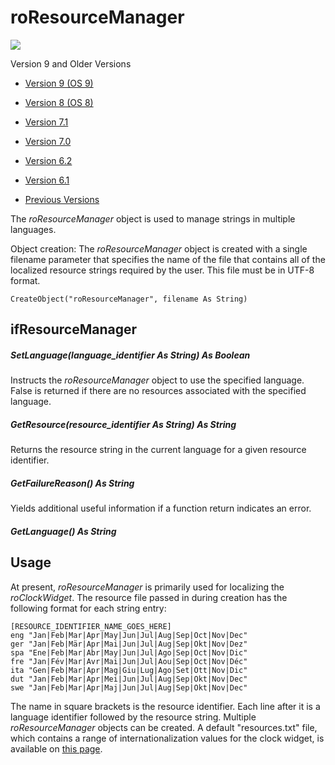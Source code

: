 # roResourceManager

![](https://brightsign.atlassian.net/wiki/images/icons/grey_arrow_down.png)

Version 9 and Older Versions

*   [Version 9 (OS 9)](https://brightsign.atlassian.net/wiki/download/attachments/370674351/BrightScriptReferenceManual_ver9.pdf?version=1&modificationDate=1681926520148&cacheVersion=1&api=v2)
    
*   [Version 8 (OS 8)](https://brightsign.atlassian.net/wiki/download/attachments/370674351/BrightScriptReferenceManual%20(ver%208).pdf?version=1&modificationDate=1681851693731&cacheVersion=1&api=v2)
    
*   [Version 7.1](https://brightsign.atlassian.net/wiki/download/attachments/370674351/BrightScript%20Reference%20Manual%20(ver%207.1).pdf?version=1&modificationDate=1681851450896&cacheVersion=1&api=v2)
    
*   [Version 7.0](https://brightsign.atlassian.net/wiki/download/attachments/370674351/BrightScript%20Reference%20Manual%20(ver%207.0).pdf?version=1&modificationDate=1681851517656&cacheVersion=1&api=v2)
    
*   [Version 6.2](https://brightsign.atlassian.net/wiki/download/attachments/370674351/BrightScript%20Reference%20Manual%20(ver%206.2).pdf?version=1&modificationDate=1681851180597&cacheVersion=1&api=v2)
    
*   [Version 6.1](https://brightsign.atlassian.net/wiki/download/attachments/370674351/BrightSignReferenceManual_V6.1.pdf?version=1&modificationDate=1681851246728&cacheVersion=1&api=v2)
    
*   [Previous Versions](https://support.brightsign.biz/hc/en-us/articles/218067797-Legacy-Documentation-and-User-Guides) 
    

The *roResourceManager* object is used to manage strings in multiple languages.

Object creation: The *roResourceManager* object is created with a single filename parameter that specifies the name of the file that contains all of the localized resource strings required by the user. This file must be in UTF-8 format.

```
CreateObject("roResourceManager", filename As String)
```

## ifResourceManager

##### SetLanguage(language\_identifier As String) As Boolean

Instructs the *roResourceManager* object to use the specified language. False is returned if there are no resources associated with the specified language.

##### GetResource(resource\_identifier As String) As String

Returns the resource string in the current language for a given resource identifier.

##### GetFailureReason() As String

Yields additional useful information if a function return indicates an error.

##### GetLanguage() As String

## Usage

At present, *roResourceManager* is primarily used for localizing the *roClockWidget*. The resource file passed in during creation has the following format for each string entry:

```
[RESOURCE_IDENTIFIER_NAME_GOES_HERE]
eng "Jan|Feb|Mar|Apr|May|Jun|Jul|Aug|Sep|Oct|Nov|Dec"
ger "Jan|Feb|Mär|Apr|Mai|Jun|Jul|Aug|Sep|Okt|Nov|Dez"
spa "Ene|Feb|Mar|Abr|May|Jun|Jul|Ago|Sep|Oct|Nov|Dic"
fre "Jan|Fév|Mar|Avr|Mai|Jun|Jul|Aou|Sep|Oct|Nov|Déc"
ita "Gen|Feb|Mar|Apr|Mag|Giu|Lug|Ago|Set|Ott|Nov|Dic"
dut "Jan|Feb|Mar|Apr|Mei|Jun|Jul|Aug|Sep|Okt|Nov|Dec"
swe "Jan|Feb|Mar|Apr|Maj|Jun|Jul|Aug|Sep|Okt|Nov|Dec"
```

The name in square brackets is the resource identifier. Each line after it is a language identifier followed by the resource string. Multiple *roResourceManager* objects can be created. A default "resources.txt" file, which contains a range of internationalization values for the clock widget, is available on [this page](https://brightsign.atlassian.net/wiki/spaces/DOC/pages/2015494148/Legacy+Product+Resources).